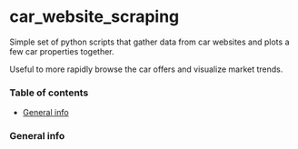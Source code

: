 # car_website_scraping

Simple set of python scripts that gather data from car websites and plots a few car properties together.

Useful to more rapidly browse the car offers and visualize market trends.

### Table of contents
* [General info](#general-info)

### General info
